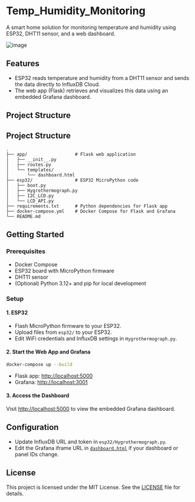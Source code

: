 # Temp_Humidity_Monitoring

A smart home solution for monitoring temperature and humidity using ESP32, DHT11 sensor, and a web dashboard.

![image](https://github.com/user-attachments/assets/a649b9ab-faa9-4a02-80ae-27fe8c6d7588)


## Features

- ESP32 reads temperature and humidity from a DHT11 sensor and sends the data directly to InfluxDB Cloud.
- The web app (Flask) retrieves and visualizes this data using an embedded Grafana dashboard.

## Project Structure


## Project Structure

```
.
├── app/                  # Flask web application
│   ├── __init__.py
│   ├── routes.py
│   └── templates/
│       └── dashboard.html
├── esp32/                # ESP32 MicroPython code
│   ├── boot.py
│   ├── Hygrothermograph.py
│   ├── I2C_LCD.py
│   └── LCD_API.py
├── requirements.txt      # Python dependencies for Flask app
├── docker-compose.yml    # Docker Compose for Flask and Grafana
└── README.md
```

## Getting Started

### Prerequisites

- Docker Compose
- ESP32 board with MicroPython firmware
- DHT11 sensor
- (Optional) Python 3.12+ and pip for local development

### Setup

#### 1. ESP32

- Flash MicroPython firmware to your ESP32.
- Upload files from `esp32/` to your ESP32.
- Edit WiFi credentials and InfluxDB settings in `Hygrothermograph.py`.

#### 2. Start the Web App and Grafana

```sh
docker-compose up --build
```

- Flask app: [http://localhost:5000](http://localhost:5000)
- Grafana: [http://localhost:3001](http://localhost:3001)

#### 3. Access the Dashboard

Visit [http://localhost:5000](http://localhost:5000) to view the embedded Grafana dashboard.

## Configuration

- Update InfluxDB URL and token in `esp32/Hygrothermograph.py`.
- Edit the Grafana iframe URL in [`dashboard.html`](app/templates/dashboard.html) if your dashboard or panel IDs change.

## License

This project is licensed under the MIT License. See the [LICENSE](LICENSE) file for details.
